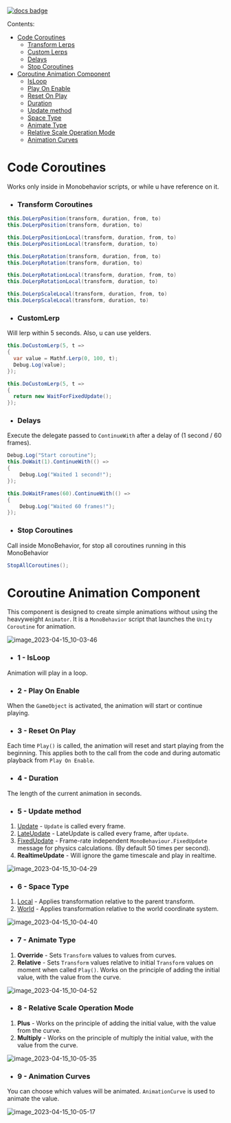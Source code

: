[![docs badge](https://img.shields.io/badge/docs-reference-blue.svg)](https://github.com/zeeronis/ZeeUnityToolkit-readme/blob/main/README.md)

Сontents:
-  [Code Coroutines](Coroutines.md#code-coroutines)
   - [Transform Lerps](Coroutines.md#transform-coroutines)
   - [Custom Lerps](Coroutines.md#customlerp)
   - [Delays](Coroutines.md#delays)
   - [Stop Coroutines](Coroutines.md#stop-coroutines)
-  [Coroutine Animation Component](Coroutines.md#coroutine-animation-component)
   - [IsLoop](Coroutines.md#1---isloop)
   - [Play On Enable](Coroutines.md#2---play-on-enable)
   - [Reset On Play](Coroutines.md#3---reset-on-play)
   - [Duration](Coroutines.md#4---duration)
   - [Update method](Coroutines.md#5---update-method)
   - [Space Type](Coroutines.md#6---space-type)
   - [Animate Type](Coroutines.md#7---animate-type)
   - [Relative Scale Operation Mode](Coroutines.md#8---relative-scale-operation-mode)
   - [Animation Curves](Coroutines.md#9---animation-curves)


# Code Coroutines
Works only inside in Monobehavior scripts, or while u have reference on it.

- ### Transform Coroutines
```cs
this.DoLerpPosition(transform, duration, from, to)
this.DoLerpPosition(transform, duration, to)

this.DoLerpPositionLocal(transform, duration, from, to)
this.DoLerpPositionLocal(transform, duration, to)

this.DoLerpRotation(transform, duration, from, to)
this.DoLerpRotation(transform, duration, to)

this.DoLerpRotationLocal(transform, duration, from, to)
this.DoLerpRotationLocal(transform, duration, to)

this.DoLerpScaleLocal(transform, duration, from, to)
this.DoLerpScaleLocal(transform, duration, to)
```

- ### CustomLerp
Will lerp within 5 seconds. Also, u can use yelders.
```cs
this.DoCustomLerp(5, t => 
{
  var value = Mathf.Lerp(0, 100, t);
  Debug.Log(value);
});
```
```cs
this.DoCustomLerp(5, t => 
{
  return new WaitForFixedUpdate();
});
```

- ### Delays
Execute the delegate passed to `ContinueWith` after a delay of (1 second / 60 frames).
```cs
Debug.Log("Start coroutine");
this.DoWait(1).ContinueWith(() =>
{
    Debug.Log("Waited 1 second!");
});

this.DoWaitFrames(60).ContinueWith(() =>
{
    Debug.Log("Waited 60 frames!");
});
```

- ### Stop Coroutines
Call inside MonoBehavior, for stop all coroutines running in this MonoBehavior
```cs
StopAllCoroutines();
```


# Coroutine Animation Component
This component is designed to create simple animations without using the heavyweight `Animator`.
It is a `MonoBehavior` script that launches the `Unity Coroutine` for animation.

![image_2023-04-15_10-03-46](https://user-images.githubusercontent.com/15892895/232194739-c2215ba4-fcca-485b-a963-72ddd2e71ed4.png)


- ### 1 - IsLoop
Animation will play in a loop.

- ### 2 - Play On Enable
When the `GameObject` is activated, the animation will start or continue playing.

- ### 3 - Reset On Play
Each time `Play()` is called, the animation will reset and start playing from the beginning. This applies both to the call from the code and during automatic playback from `Play On Enable`.

- ### 4 - Duration
The length of the current animation in seconds.

- ### 5 - Update method
1. [Update](https://docs.unity3d.com/ScriptReference/MonoBehaviour.Update.html) - `Update` is called every frame.
2. [LateUpdate](https://docs.unity3d.com/ScriptReference/MonoBehaviour.LateUpdate.html) - LateUpdate is called every frame, after `Update`.
3. [FixedUpdate](https://docs.unity3d.com/ScriptReference/MonoBehaviour.FixedUpdate.html) - Frame-rate independent `MonoBehaviour.FixedUpdate` message for physics calculations. (By default 50 times per second).
3. **RealtimeUpdate** - Will ignore the game timescale and play in realtime.

![image_2023-04-15_10-04-29](https://user-images.githubusercontent.com/15892895/232194742-bb90683c-36c3-4808-8b8b-fe554cac6b3c.png)


- ### 6 - Space Type
1. [Local](https://docs.unity3d.com/ScriptReference/Space.Self.html) - Applies transformation relative to the parent transform.
2. [World](https://docs.unity3d.com/ScriptReference/Space.World.html) - Applies transformation relative to the world coordinate system.

![image_2023-04-15_10-04-40](https://user-images.githubusercontent.com/15892895/232194744-43c7f7b1-0bab-441b-a4fa-89271eac1cd8.png)


- ### 7 - Animate Type
1. **Override** - Sets `Transform` values to values from curves.
2. **Relative** - Sets `Transform` values relative to initial `Transform` values on moment when called `Play()`. Works on the principle of adding the initial value, with the value from the curve. 

![image_2023-04-15_10-04-52](https://user-images.githubusercontent.com/15892895/232194745-f049a8c3-cb29-435a-b777-6b540282c8f7.png)


- ### 8 - Relative Scale Operation Mode
1. **Plus** - Works on the principle of adding the initial value, with the value from the curve.
2. **Multiply** - Works on the principle of multiply the initial value, with the value from the curve. 

![image_2023-04-15_10-05-35](https://user-images.githubusercontent.com/15892895/232194738-d53cc41e-bd77-42d7-b9fc-d1c40f94d124.png)


- ### 9 - Animation Curves
You can choose which values will be animated. ``AnimationCurve`` is used to animate the value.

![image_2023-04-15_10-05-17](https://user-images.githubusercontent.com/15892895/232194746-69046b6e-dd35-45fd-a6d9-0803c930a51f.png)
